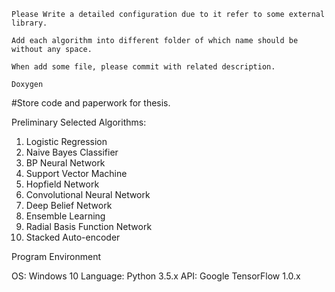     Please Write a detailed configuration due to it refer to some external library.  

    Add each algorithm into different folder of which name should be without any space.

    When add some file, please commit with related description.
    
    Doxygen

#Store code and paperwork for thesis.

Preliminary Selected Algorithms:
1. Logistic Regression
2. Naive Bayes Classifier
3. BP Neural Network
4. Support Vector Machine
5. Hopfield Network
6. Convolutional Neural Network
7. Deep Belief Network
8. Ensemble Learning
9. Radial Basis Function Network
10. Stacked Auto-encoder

Program Environment

OS: Windows 10
Language: Python 3.5.x
API: Google TensorFlow 1.0.x
